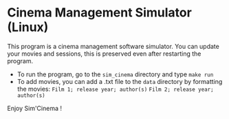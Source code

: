# Cinema Management Simulator (Linux)

This program is a cinema management software simulator.
You can update your movies and sessions, this is preserved even after restarting the program.

- To run the program, go to the `sim_cinema` directory and type `make run`
- To add movies, you can add a .txt file to the `data` directory by formatting the movies:
`Film 1; release year; author(s)` 
`Film 2; release year; author(s)`

Enjoy Sim'Cinema !